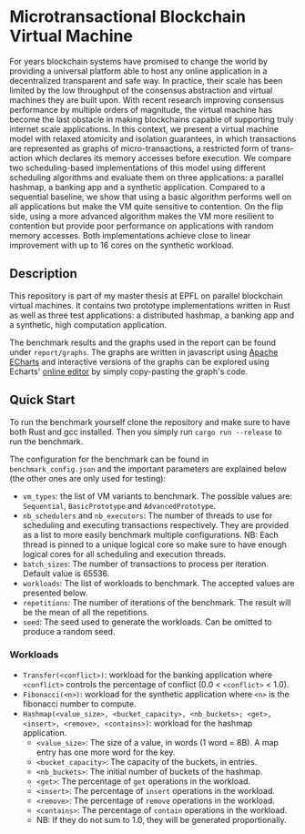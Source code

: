 # Microtransactional Blockchain Virtual Machine

For years blockchain systems have promised to change the world by providing a universal platform able to host any online application in a decentralized transparent and safe way. In practice, their scale has been limited by the low throughput of the consensus abstraction and virtual machines they are built upon. With recent research improving consensus performance by multiple orders of magnitude, the virtual machine has become the last obstacle in making blockchains capable of supporting truly internet scale applications. In this context, we present a virtual machine model with relaxed atomicity and isolation guarantees, in which transactions are represented as graphs of micro-transactions, a restricted form of trans- action which declares its memory accesses before execution. We compare two scheduling-based implementations of this model using different scheduling algorithms and evaluate them on three applications: a parallel hashmap, a banking app and a synthetic application. Compared to a sequential baseline, we show that using a basic algorithm performs well on all applications but make the VM quite sensitive to contention. On the flip side, using a more advanced algorithm makes the VM more resilient to contention but provide poor performance on applications with random memory accesses. Both implementations achieve close to linear improvement with up to 16 cores on the synthetic workload.

## Description
This repository is part of my master thesis at EPFL on parallel blockchain virtual machines. It contains two prototype implementations written in Rust as well as three test applications: a distributed hashmap, a banking app and a synthetic, high computation application.

The benchmark results and the graphs used in the report can be found under `report/graphs`.
The graphs are written in javascript using [Apache ECharts](https://echarts.apache.org/en/index.html) and interactive versions of the graphs can be explored using Echarts' [online editor](https://echarts.apache.org/examples/en/editor.html?c=line-simple) by simply copy-pasting the graph's code.

## Quick Start
To run the benchmark yourself clone the repository and make sure to have both Rust and gcc installed.
Then you simply run `cargo run --release` to run the benchmark.

The configuration for the benchmark can be found in `benchmark_config.json` and the important parameters are explained below (the other ones are only used for testing):
- `vm_types`: the list of VM variants to benchmark. The possible values are: `Sequential`, `BasicPrototype` and `AdvancedPrototype`.
- `nb_schedulers` and `nb_executors`: The number of threads to use for scheduling and executing transactions respectively. They are provided as a list to more easily benchmark multiple configurations. NB: Each thread is pinned to a unique logical core so make sure to have enough logical cores for all scheduling and execution threads.
- `batch_sizes`: The number of transactions to process per iteration. Default value is 65536.
- `workloads`: The list of workloads to benchmark. The accepted values are presented below.
- `repetitions`: The number of iterations of the benchmark. The result will be the mean of all the repetitions.
- `seed`: The seed used to generate the workloads. Can be omitted to produce a random seed.

### Workloads
- `Transfer(<conflict>)`: workload for the banking application where `<conflict>` controls the percentage of conflict (0.0 < `<conflict>` < 1.0).
- `Fibonacci(<n>)`: workload for the synthetic application where `<n>` is the fibonacci number to compute.
- `Hashmap(<value_size>, <bucket_capacity>, <nb_buckets>; <get>, <insert>, <remove>, <contains>)`: workload for the hashmap application.
    - `<value_size>`: The size of a value, in words (1 word = 8B). A map entry has one more word for the key.
    - `<bucket_capacity>`: The capacity of the buckets, in entries.
    - `<nb_buckets>`: The initial number of buckets of the hashmap.
    - `<get>`: The percentage of `get` operations in the workload.
    - `<insert>`: The percentage of `insert` operations in the workload.
    - `<remove>`: The percentage of `remove` operations in the workload.
    - `<contains>`: The percentage of `contain` operations in the workload.
    - NB: If they do not sum to 1.0, they will be generated proportionally.
